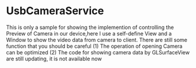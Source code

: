 # UsbCameraService
This is only a sample for showing the implemention of controlling the Preview of Camera in our device,here I use a self-define View and 
a Window to show the video data from camera to client. There are still some function that you should be careful
(1) The operation of opening Camera can be optimized
(2) The code for showing camera data by GLSurfaceView are still updating, it is not available now 
